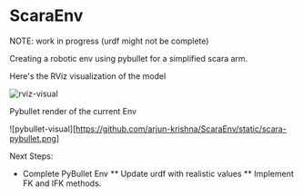 # ScaraEnv

NOTE: work in progress (urdf might not be complete)

Creating a robotic env using pybullet for a simplified scara arm. 

Here's the RViz visualization of the model

![rviz-visual](https://github.com/arjun-krishna/ScaraEnv/static/scara-rviz.gif)

Pybullet render of the current Env

![pybullet-visual][https://github.com/arjun-krishna/ScaraEnv/static/scara-pybullet.png]


Next Steps:
* Complete PyBullet Env
** Update urdf with realistic values
** Implement FK and IFK methods.


